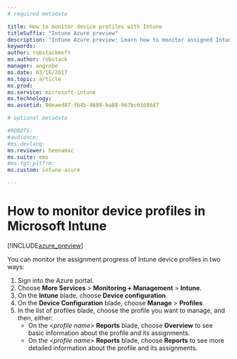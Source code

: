 ```yaml
---
# required metadata

title: How to monitor device profiles with Intune
titleSuffix: "Intune Azure preview"
description: "Intune Azure preview: Learn how to monitor assigned Intune device profiles."
keywords:
author: robstackmsft
ms.author: robstack
manager: angrobe
ms.date: 03/16/2017
ms.topic: article
ms.prod:
ms.service: microsoft-intune
ms.technology:
ms.assetid: 9deaed87-fb4b-4689-ba88-067bc61686d7

# optional metadata

#ROBOTS:
#audience:
#ms.devlang:
ms.reviewer: heenamac
ms.suite: ems
#ms.tgt_pltfrm:
ms.custom: intune-azure

---
```


# How to monitor device profiles in Microsoft Intune

[!INCLUDE[azure_preview](./includes/azure_preview.md)]

You can monitor the assignment progress of Intune device profiles in two ways:


1. Sign into the Azure portal.
2. Choose **More Services** > **Monitoring + Management** > **Intune**.
3. On the **Intune** blade, choose **Device configuration**.
2. On the **Device Configuration** blade, choose **Manage** > **Profiles**.
2. In the list of profiles blade, choose the profile you want to manage, and then, either:
	- On the <*profile name*> **Reports** blade, choose **Overview** to see basic information about the profile and its assignments.
	- On the <*profile name*> **Reports** blade, choose **Reports** to see more detailed information about the profile and its assignments.
